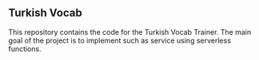 ## Turkish Vocab
This repository contains the code for the Turkish Vocab Trainer. The main goal of the project is to implement such as service using serverless functions.